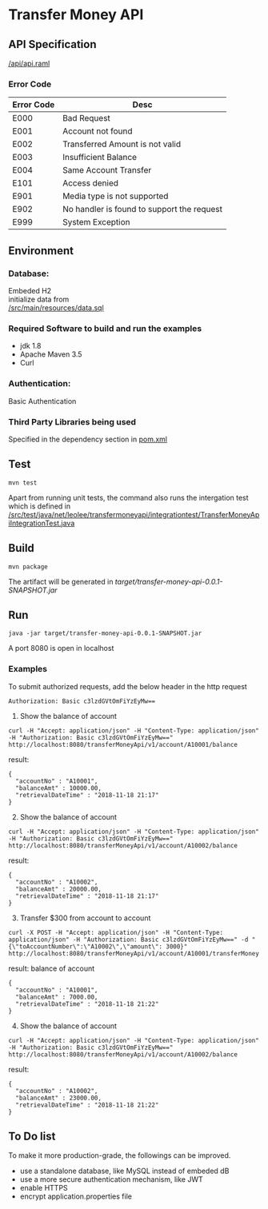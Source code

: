 # Transfer Money API
## API Specification
[/api/api.raml](/api/api.raml)
### Error Code
| Error Code | Desc                                       |
|------------|--------------------------------------------|
| E000       | Bad Request                                |
| E001       | Account not found                          |
| E002       | Transferred Amount is not valid            |
| E003       | Insufficient Balance                       |
| E004       | Same Account Transfer                      |
| E101       | Access denied                              |
| E901       | Media type is not supported                |
| E902       | No handler is found to support the request |
| E999       | System Exception                           |

## Environment
### Database: 
Embeded H2 <br>
initialize data from <br>
[/src/main/resources/data.sql](/src/main/resources/data.sql)
<br>
### Required Software to build and run the examples
* jdk 1.8
* Apache Maven 3.5
* Curl

### Authentication: 
Basic Authentication

### Third Party Libraries being used
Specified in the dependency section in [pom.xml](pom.xml)

## Test
```
mvn test 
```
Apart from running unit tests, the command also runs the intergation test which is defined in <br>
[/src/test/java/net/leolee/transfermoneyapi/integrationtest/TransferMoneyApiIntegrationTest.java](/src/test/java/net/leolee/transfermoneyapi/integrationtest/TransferMoneyApiIntegrationTest.java)
## Build
```
mvn package
```
The artifact will be generated in 
*target/transfer-money-api-0.0.1-SNAPSHOT.jar*

## Run
```
java -jar target/transfer-money-api-0.0.1-SNAPSHOT.jar
```
A port 8080 is open in localhost

### Examples
To submit authorized requests, add the below header in the http request
```
Authorization: Basic c3lzdGVtOmFiYzEyMw==
```

1. Show the balance of account <A10001>
```
curl -H "Accept: application/json" -H "Content-Type: application/json" -H "Authorization: Basic c3lzdGVtOmFiYzEyMw==" http://localhost:8080/transferMoneyApi/v1/account/A10001/balance
```
result:
```
{
  "accountNo" : "A10001",
  "balanceAmt" : 10000.00,
  "retrievalDateTime" : "2018-11-18 21:17"
}
```
2. Show the balance of account <A10002>
```
curl -H "Accept: application/json" -H "Content-Type: application/json" -H "Authorization: Basic c3lzdGVtOmFiYzEyMw==" http://localhost:8080/transferMoneyApi/v1/account/A10002/balance
```
result:
```
{
  "accountNo" : "A10002",
  "balanceAmt" : 20000.00,
  "retrievalDateTime" : "2018-11-18 21:17"
}
```
3. Transfer $300 from account <A10001> to account <A10002>
```
curl -X POST -H "Accept: application/json" -H "Content-Type: application/json" -H "Authorization: Basic c3lzdGVtOmFiYzEyMw==" -d "{\"toAccountNumber\":\"A10002\",\"amount\": 3000}" http://localhost:8080/transferMoneyApi/v1/account/A10001/transferMoney
```
result: balance of account <A10001>
```
{
  "accountNo" : "A10001",
  "balanceAmt" : 7000.00,
  "retrievalDateTime" : "2018-11-18 21:22"
}
```
4. Show the balance of account <A10002>
```
curl -H "Accept: application/json" -H "Content-Type: application/json" -H "Authorization: Basic c3lzdGVtOmFiYzEyMw==" http://localhost:8080/transferMoneyApi/v1/account/A10002/balance
```
result:
```
{
  "accountNo" : "A10002",
  "balanceAmt" : 23000.00,
  "retrievalDateTime" : "2018-11-18 21:22"
}
```
## To Do list
To make it more production-grade, the followings can be improved.
* use a standalone database, like MySQL instead of embeded dB
* use a more secure authentication mechanism, like JWT 
* enable HTTPS
* encrypt application.properties file
